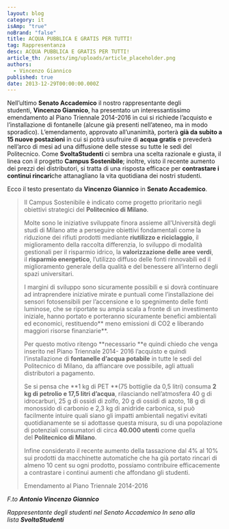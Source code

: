 ```yaml
---
layout: blog
category: it
isAmp: "true"
noBrand: "false"
title: ACQUA PUBBLICA E GRATIS PER TUTTI!
tag: Rappresentanza
desc: ACQUA PUBBLICA E GRATIS PER TUTTI!
article_th: /assets/img/uploads/article_placeholder.png
authors:
  - Vincenzo Giannico
published: true
date: 2013-12-29T00:00:00.000Z
---
```


Nell’ultimo **Senato Accademico** il nostro rappresentante degli studenti, **Vincenzo Giannico**, ha presentato un interessantissimo emendamento al Piano Triennale 2014-2016 in cui si richiede l’acquisto e l’installazione di fontanelle (alcune già presenti nell’ateneo, ma in modo sporadico). L’emendamento, approvato all’unanimità, porterà **già da subito a 15 nuove postazioni** in cui si potrà usufruire di **acqua gratis** e prevederà nell’arco di mesi ad una diffusione delle stesse su tutte le sedi del Politecnico. Come **SvoltaStudenti** ci sembra una scelta razionale e giusta, il linea con il progetto **Campus Sostenibile**; inoltre, visto il recente aumento dei prezzi dei distributori, si tratta di una risposta efficace per **contrastare i continui rincari**che attanagliano la vita quotidiana dei nostri studenti.

Ecco il testo presentato da **Vincenzo Giannico** in **Senato Accademico**.

> Il Campus Sostenibile è indicato come progetto prioritario negli obiettivi strategici del **Politecnico di Milano**.  
>   
> Molte sono le iniziative sviluppate finora assieme all’Università degli studi di Milano atte a perseguire obiettivi fondamentali come la riduzione dei rifiuti prodotti mediante **riutilizzo e riciclaggio**, il miglioramento della raccolta differenzia, lo sviluppo di modalità gestionali per il risparmio idrico, la **valorizzazione delle aree verdi**, il **risparmio energetico**, l’utilizzo diffuso delle fonti rinnovabili ed il miglioramento generale della qualità e del benessere all’interno degli spazi universitari.  
>   
> I margini di sviluppo sono sicuramente possibili e si dovrà continuare ad intraprendere iniziative mirate e puntuali come l’installazione dei sensori fotosensibili per l’accensione e lo spegnimento delle fonti luminose, che se riportate su ampia scala a fronte di un investimento iniziale, hanno portato e porteranno sicuramente benefici ambientali ed economici, restituendo** meno emissioni di CO2 e liberando maggiori risorse finanziarie**.  
>   
> Per questo motivo ritengo **necessario **e quindi chiedo che venga inserito nel Piano Triennale 2014- 2016 l’acquisto e quindi l’installazione di **fontanelle d’acqua potabile** in tutte le sedi del Politecnico di Milano, da affiancare ove possibile, agli attuali distributori a pagamento.  
>   
> Se si pensa che **1 kg di PET **(75 bottiglie da 0,5 litri) consuma **2 kg di petrolio e 17,5 litri d’acqua**, rilasciando nell’atmosfera 40 g di idrocarburi, 25 g di ossidi di zolfo, 20 g di ossidi di azoto, 18 g di monossido di carbonio e 2,3 kg di anidride carbonica, si può facilmente intuire quali siano gli impatti ambientali negativi evitati quotidianamente se si adottasse questa misura, su di una popolazione di potenziali consumatori di circa **40.000 utenti** come quella del **Politecnico di Milano**.  
>   
> Infine considerato il recente aumento della tassazione dal 4% al 10% sui prodotti da macchinette automatiche che ha già portato rincari di almeno 10 cent su ogni prodotto, possiamo contribuire efficacemente a contrastare i continui aumenti che affondano gli studenti.
> 
> Emendamento al Piano Triennale 2014-2016

_F.to **Antonio Vincenzo Giannico**_

_Rappresentante degli studenti nel Senato Accademico In seno alla lista **SvoltaStudenti**_
